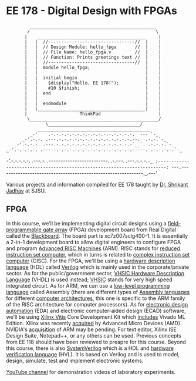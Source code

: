 # EE 178 - Digital Design with FPGAs

             ________________________________________________
            /                                                \
           |    _________________________________________     |
           |   |  //---------------------------------//  |    |
           |   |  // Design Module: hello_fpga       //  |    |
           |   |  // File Name: hello_fpga.v         //  |    |
           |   |  // Function: Prints greetings text //  |    |
           |   |  //---------------------------------//  |    |
           |   |  module hello_fpga;                     |    |
           |   |                                         |    |
           |   |  initial begin                          |    |
           |   |    $display("Hello, EE 178!");          |    |
           |   |    #10 $finish;                         |    |
           |   |  end                                    |    |
           |   |                                         |    |
           |   |  endmodule                              |    |
           |   |_________________________________________|    |
           |                    ThinkPad                      |
            \_________________________________________________/
                   \___________________________________/
                ___________________________________________
             _-'    .-.-.-.-.-.-.-.-.-.-.-.-.-.-.-.-.  --- `-_
          _-'.-.-. .---.-.-.-.-.-.-.-.-.-.-.-.-.-.-.--.  .-.-.`-_
       _-'.-.-.-. .---.-.-.-.-.-.-.-.-.-.-.-.-.-.-.-`__`. .-.-.-.`-_
    _-'.-.-.-.-. .-----.-.-.-.-.-.-.-.-.-.-.-.-.-.-.-----. .-.-.-.-.`-_
 _-'.-.-.-.-.-. .---.-. .-------------------------. .-.---. .---.-.-.-.`-_
:-------------------------------------------------------------------------:
`---._.-------------------------------------------------------------._.---'

Various projects and information compiled for EE 178 taught by [Dr. Shrikant Jadhav](https://www.linkedin.com/in/jadhavshrikant) at SJSU.

## FPGA
In this course, we'll be implementing digital circuit designs using a [field-programmable gate array](https://en.wikipedia.org/wiki/Field-programmable_gate_array) (FPGA) development board from Real Digital called the [Blackboard](https://www.realdigital.org/hardware/blackboard). The board part is xc7z007sclg400-1. It is essentially a 2-in-1 development board to allow digital engineers to configure FPGA and program [Advanced RISC Machines](https://en.wikipedia.org/wiki/ARM_architecture) (ARM). RISC stands for [reduced instruction set computer](https://en.wikipedia.org/wiki/Reduced_instruction_set_computer), which in turns is related to [complex instruction set computer](https://en.wikipedia.org/wiki/Complex_instruction_set_computer) (CISC). For the FPGA, we'll be using a [hardware description language](https://en.wikipedia.org/wiki/Hardware_description_language) (HDL) called [Verilog](https://en.wikipedia.org/wiki/Verilog) which is mainly used in the corporate/private sector. As for the public/government sector, [VHSIC Hardware Description Language](https://en.wikipedia.org/wiki/VHDL) (VHDL) is used instead; [VHSIC](https://en.wikipedia.org/wiki/Very_High_Speed_Integrated_Circuit_Program) stands for very high speed integrated circuit. As for ARM, we can use a [low-level programming language](https://en.wikipedia.org/wiki/Low-level_programming_language) called Assembly (there are different types of [Assembly languages](https://en.wikipedia.org/wiki/Assembly_language) for different [computer architectures](https://en.wikipedia.org/wiki/Computer_architecture), this one is specific to the ARM family of the RISC architecture for computer processors). As for [electronic design automation](https://en.wikipedia.org/wiki/Electronic_design_automation) (EDA) and electronic computer-aided design (ECAD) software, we'll be using [Xilinx Vitis](https://www.xilinx.com/support/download/index.html/content/xilinx/en/downloadNav/vitis.html) Core Development Kit which [includes](https://digilent.com/blog/whats-different-between-vivado-and-vitis/) Vivado ML Edition. Xilinx was recently [acquired](https://www.amd.com/en/corporate/xilinx-acquisition) by Advanced Micro Devices (AMD). NVIDIA's [acquisition](https://arm.nvidia.com) of ARM may be pending. For text editor, Xilinx ISE Design Suite, Notepad++, or any others can be used. Previous concepts from EE 118 should have been reviewed to preapre for this course. Beyond this course, there is also [SystemVerilog](https://en.wikipedia.org/wiki/SystemVerilog) which is a HDL and [hardware verification language](https://en.wikipedia.org/wiki/Hardware_verification_language) (HVL). It is based on Verilog and is used to model, design, simulate, test and implement electronic systems.

[YouTube channel](https://www.youtube.com/channel/UCDwOTN38zFMpZsxMiY6jDXg) for demonstration videos of laboratory experiments.

